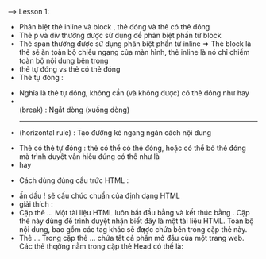 --> Lesson 1: 
- Phân biệt thẻ inline và block , thẻ đóng và thẻ có thẻ đóng
- Thẻ p và div thường được sử dụng để phân biệt phần tử block
- Thẻ span thường được sử dụng phân biệt phần tử inline
=> Thẻ block là thẻ sẽ ăn toàn bộ chiều ngang của màn hình, thẻ inline là nó chỉ chiếm toàn bộ nội dung bên trong 
- thẻ tự đóng vs thẻ có thẻ đóng
- Thẻ tự đóng :
+ Nghĩa là thẻ tự đóng, không cần (và không được) có thẻ đóng như </hr> hay </br>
+ <br> (break) : Ngắt dòng (xuống dòng)
+ <hr> (horizontal rule) : Tạo đường kẻ ngang ngăn cách nội dung
- Thẻ có thẻ tự đóng : thẻ có thể có thẻ đóng, hoặc có thể bỏ thẻ đóng mà trình duyệt vẫn hiểu đúng có thể như là <li> hay<p>
- Cách dùng đúng cấu trức HTML :
+ ấn dấu ! sẽ cấu chúc chuẩn của định dạng HTML
+ giải thích :
+ Cặp thẻ <HTML>…</HTML>
Một tài liệu HTML luôn bắt đầu bằng <HTML> và kết thúc bằng </HTML>. Cặp thẻ này dùng để trình duyệt nhận biết đây là một tài liệu HTML. Toàn bộ nội dung, bao gồm các tag khác sẽ đƣợc chứa bên trong cặp thẻ này.
+ Thẻ <HEAD>…</HEAD>
Trong cặp thẻ <Head>…</Head> chứa tất cả phần mở đầu của một trang web. Các thẻ thƣờng nằm trong cặp thẻ Head có thể là: <title>, <style>, <meta>, <link>, <script> và
<base>. Trong cặp thẻ “Head” ta còn có thể đƣa rất nhiều thông tin vào cho browser, search engine.… Các thông tin đó sẽ đƣợc đề cập đến trong phần sau

+ Cặp thẻ <BODY>…</BODY> :Cặp thẻ này đƣợc dùng để xác định phần nội dung chính của tài liệu, tại đây ta có thể nhập vào các đoạn văn bản cùng các thẻ khác quy định về định dạng của dữ liệu lên trang web.

- Thẻ văn bản từ h1 đến h6, p , a ,img :
+ Gồm 6 mức từ H1 cho đến H6, có cỡ chữ giảm dần từ H1 đến H6
+ Thẻ <p> :Dùng để định dạng một đoạn văn bản. Cặp thẻ này tự động tạo khoảng cách giữa các đoạn trước đó và sau nó.
+ Thẻ <a> — liên kết (anchor) :Dùng để tạo liên kết đến một địa chỉ khác (trang web khác, trang trong cùng website hoặc một file tải về).Thuộc tính quan trọng: href (nơi liên kết đến) 
<a href=""></a>
+ Thẻ <img> — hình ảnh : dùng để chèn ảnh cho trang web  <img src="" alt=""> cho ảnh vào thư mục html ms lấy link được
+ thuộc tính quan trọng 
+ src (đường dẫn tới file ảnh) 
+ alt (văn bản thay thế khi ảnh không hiển thị) khi hình ảnh không hiển thị thì sẽ hiển thị nội dung của alt 

-->  LESSON 2
1) Phân biệt các loại input(text,pasword,email,check box,radio,vv,....)
- Thẻ <input> : là loại thẻ xác định loại giao diện và điểu khiển hiện thị trên from
+ Điều khiển text : <input type="text"> : tạo điều khiển nhập văn bản có 1 dòng 
+ Hộp văn bản dạng pasword : <INPUT type=”PASSWORD” name=”tenpass”>: là ô nhập dữ liệu cho mật khẩu , khi người dùng gõ vào kí tự sẽ hiện *** để bảo mật
+ Thẻ <input type="checkbox"> là một ô chọn kiểu tích vào (dạng hình vuông nhỏ).
* Người dùng có thể tích chọn hoặc bỏ chọn.
* Có thể chọn một hoặc nhiều ô cùng lúc.
+ Thẻ <input type="email"> : nhập địa chỉ email.
Nó sẽ tự kiểm tra dữ liệu nhập vào có đúng định dạng email hay không (ví dụ phải có dấu @ và dấu .)
+ Thẻ radio : <input type="radio"> : là ô hình tròn cho phép người dùng chọn 1 trong các ô đó chỉ được chọn 1 ô
+ Thẻ <input type="button"> cũng dùng để tạo một nút bấm, nhưng khác với <button> là nó không có nội dung giữa thẻ mà nội dung hiển thị nằm ở thuộc tính value
2) Cách dùng label đúng cách :
- Tag <label> định nghĩa nhãn cho thành phần <input />.
- Tag <label> không hiển thị bất cứ gì đặc biệt cho người dùng, tuy nhiên nó cung cấp một cải thiện cho người sử dụng chuột, nếu click chuột vào nhãn, sẽ đưa con trỏ chuột vào vùng <input />.
- Muốn sử dụng hiệu quả <label>, cần thiết phải cho giá trị id của <input /> và giá trị for của <label>, hai giá trị này phải trùng nhau
- tôi không hiểu lý thuyết phần này lắm tôi hiểu là label này nó có liên kết đến phần input như ví dụ tôi lấy là liên kết với input id 
- Validate đơn giản: dùng các thứ có sẵn của html để kiểm tra dữ liệu mà không cần viết code JavaScript
- Validate trong HTML có nghĩa là kiểm tra dữ liệu người dùng nhập vào ô input trước khi gửi form.
--> LESSON 3 : table , các thẻ con 
1) Cấu trúc bảng :
- <table>	Tạo bảng
- <thead>	Phần tiêu đề cột
- <tbody>	Phần thân dữ liệu
- <tr>	Dòng dữ liệu
- <th>	Ô tiêu đề (in đậm, căn giữa)
- <td>	Ô dữ liệu thường
2) GỘP Ô TRONG BẢNG HTML — colspan & rowspan
- dùng colspan :gộp nhiều cột làm 1 ô ngang
- dùng rowspan :gộp nhiều hàng lại thành 1 ô dọc
- col trong colspan = column (cột)
- row trong rowspan = hàng
3) Tạo viền cho bảng
 -   Bo viền	border: 1px solid black;	Tạo viền cho bảng và ô
 -  Ghép viền lại	border-collapse: collapse;	Ghép viền giữa các ô
 -  Canh giữa chữ	text-align: center;	Đưa chữ vào giữa ô
 -->  GIT  và GITHUB 
 - GIT là một phần mềm quản lý phiên bản :
 + có thể lưu lại lưu lại từng phiên bản của  dự án mỗi khi chỉnh 
 + quay lại phiên bản cũ 
 + Làm việc nhóm dễ dàng, ai chỉnh sửa gì, ở đâu đều biết rõ.
 + Kết hợp, phân nhánh nhiều tính năng hoặc bản thử nghiệm mà không ảnh hưởng bản chính.
 - GitHub là một trang web lưu trữ mã nguồn (source code) trực tuyến.
 + Nó giống như một kho lưu trữ code online, nơi bạn có thể đưa code của mình lên, quản lý phiên bản và làm việc nhóm với người khác.
 --> Cách sử dụng git :
 - git --version : kiem tra mk dung phien ban nao
 - git config --global user.name : khai bao ten muon su dung 
 - git config --global user.email : khai bao ten email muon su dung ( enmail sử dụng dùng cho github luôn )
 - cat ~/.gitconfig :kiểm tra lại tên kahi báo và email vừa thiết lập 
 - mkdir myproject :  khởi tạo folder
 - cd myproject : đi vào folder vừa tạo
 -  git init : khởi tạo local repository
 - git add + tên ảnh.jpg vừa tạo ở trong folder trên 




















































